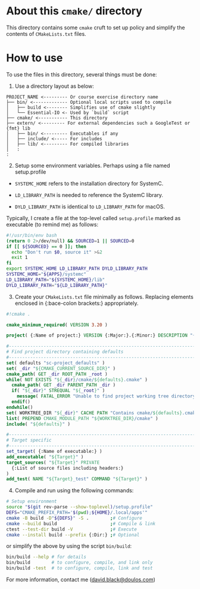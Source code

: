 # About this `cmake/` directory

This directory contains some `cmake` cruft to set up policy and simplify the contents of `CMakeLists.txt` files.

# How to use

To use the files in this directory, several things must be done:

1. Use a directory layout as below:
```
PROJECT_NAME <--------- Or course exercise directory name
├── bin/ <------------- Optional local scripts used to compile
│   ├── build <-------- Simplifies use of cmake slightly
│   └── Essential-IO <- Used by `build` script
├── cmake/ <----------- This directory
├── extern/ <--------- For external dependencies such a GoogleTest or {fmt} lib
│   ├── bin/ <--------- Executables if any
│   ├── include/ <----- For includes
│   ├── lib/ <--------- For compiled libraries
│   :
:
```

2. Setup some environment variables. Perhaps using a file named setup.profile

  + `SYSTEMC_HOME` refers to the installation directory for SystemC.

  + `LD_LIBRARY_PATH` is needed to reference the SystemC library.

  + `DYLD_LIBRARY_PATH` is identical to `LD_LIBRARY_PATH` for macOS.

  Typically, I create a file at the top-level called `setup.profile` marked as executable (to remind me) as follows:

  ```bash
  #!/usr/bin/env bash
  (return 0 2>/dev/null) && SOURCED=1 || SOURCED=0
  if [[ ${SOURCED} == 0 ]]; then
    echo "Don't run $0, source it" >&2
    exit 1
  fi
  export SYSTEMC_HOME LD_LIBRARY_PATH DYLD_LIBRARY_PATH
  SYSTEMC_HOME="${APPS}/systemc"
  LD_LIBRARY_PATH="${SYSTEMC_HOME}/lib"
  DYLD_LIBRARY_PATH="${LD_LIBRARY_PATH}"
  ```

3. Create your `CMakeLists.txt` file minimally as follows. Replacing elements enclosed in {:bace-colon brackets:} appropriately.

```cmake
#!cmake .

cmake_minimum_required( VERSION 3.20 )

project( {:Name of project:} VERSION {:Major:}.{:Minor:} DESCRIPTION "{:Description of project:}" LANGUAGES CXX )

#-------------------------------------------------------------------------------
# Find project directory containing defaults
#-------------------------------------------------------------------------------
set( defaults "sc-project_defaults" )
set( _dir "${CMAKE_CURRENT_SOURCE_DIR}" )
cmake_path( GET _dir ROOT_PATH _root )
while( NOT EXISTS "${_dir}/cmake/${defaults}.cmake" )
  cmake_path( GET _dir PARENT_PATH _dir )
  if( "${_dir}" STREQUAL "${_root}" )
    message( FATAL_ERROR "Unable to find project working tree directory!" )
  endif()
endwhile()
set( WORKTREE_DIR "${_dir}" CACHE PATH "Contains cmake/${defaults}.cmake" )
list( PREPEND CMAKE_MODULE_PATH "${WORKTREE_DIR}/cmake" )
include( "${defaults}" )

#-------------------------------------------------------------------------------
# Target specific
#-------------------------------------------------------------------------------
set_target( {:Name of executable:} )
add_executable( "${Target}" )
target_sources( "${Target}" PRIVATE
  {:List of source files including headers:}
)
add_test( NAME "${Target}_test" COMMAND "${Target}" )

```

4. Compile and run using the following commands:

```bash
# Setup environment
source "$(git rev-parse --show-toplevel)/setup.profile"
DEFS="CMAKE_PREFIX_PATH='$(pwd);${HOME}/.local/apps'"
cmake -B build -D"${DEFS}" -S .        ;# Configure
cmake --build build                    ;# Compile & link
ctest --test-dir build -V              ;# Execute
cmake --install build --prefix {:Dir:} ;# Optional
```

or simplify the above by using the script `bin/build`:

```bash
bin/build --help # for details
bin/build        # to configure, compile, and link only
bin/build -test  # to configure, compile, link and test
```

For more information, contact me (david.black@doulos.com)
